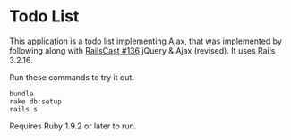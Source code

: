 # Todo List

This application is a todo list implementing Ajax, that was implemented by following along with [RailsCast #136](http://railscasts.com/episodes/136-jquery-ajax-revised) jQuery & Ajax (revised). It uses Rails 3.2.16.

Run these commands to try it out.

```
bundle
rake db:setup
rails s
```

Requires Ruby 1.9.2 or later to run.
